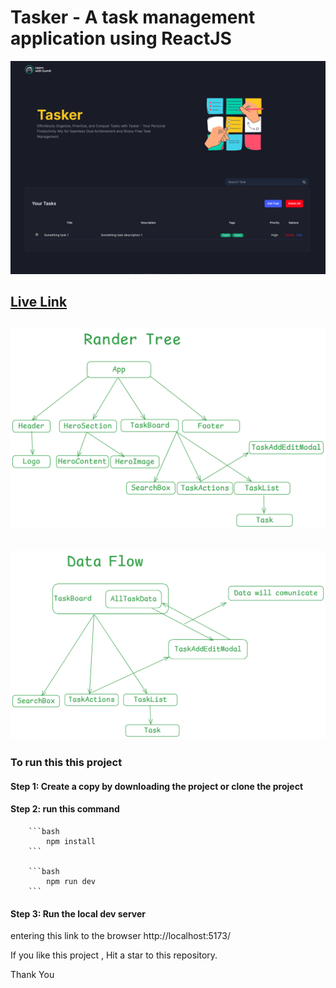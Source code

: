 # Tasker - A task management application using ReactJS

![Project Overview](./project-mapping/ss.png)

## [Live Link](https://dev-tasker.vercel.app/)

## ![Render Tree](./project-mapping/renderTree.png)

## ![Data Flow](./project-mapping/DataFlow.png)

### To run this this project

#### Step 1: Create a copy by downloading the project or clone the project

#### Step 2: run this command

        ```bash
            npm install
        ```

        ```bash
            npm run dev
        ```

#### Step 3: Run the local dev server

entering this link to the browser http://localhost:5173/


If you like this project , Hit a star to this repository.


Thank You